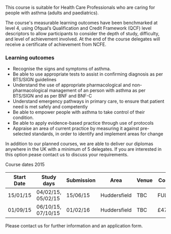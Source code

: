 This course is suitable for Health Care Professionals  who are caring for people with asthma (adults and paediatrics).

The course's measurable learning outcomes have been benchmarked at level 4, using Ofqual’s Qualification and Credit Framework (QCF) level descriptors to allow participants to consider the depth of study, difficulty, and level of achievement involved. At the end of the course delegates will receive a certificate of achievement from NCFE.

### Learning outcomes

* Recognise the signs and symptoms of asthma.
* Be able to use appropriate tests to assist in confirming diagnosis as per BTS/SIGN guidelines
* Understand the use of appropriate pharmacological and non-pharmacological management of an person with asthma as per BTS/SIGN and as per BNF and BNF-C
* Understand emergency pathways in primary care, to ensure that patient need is met safely and competently
* Be able to empower people with asthma to take control of their condition.
* Be able to apply evidence-based practice through use of protocols
* Appraise an area of current practice by measuring it against pre-selected standards, in order to identify and implement areas for change


In addition to our planned courses, we are able to deliver our diplomas anywhere in the UK with a minimum of 5 delegates. If you are interested in this option pease contact us to discuss your requirements.

Course dates 2015

| Start Date      |Study days           | Submission | Area           | Venue         |Cost |  
|-----------------|---------------------|------------|----------------|---------------|-----|
| 15/01/15        |04/02/15, 05/02/15   | 15/06/15   | Huddersfield   | TBC           |FULL |
| 01/09/15        |06/10/15, 07/10/15   | 01/02/16   | Huddersfield   | TBC           |£475 |


Please contact us for further information and an application form.
